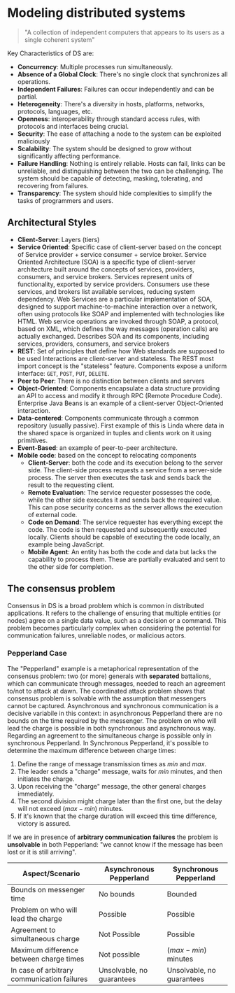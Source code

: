 
# Modeling distributed systems

> "A collection of independent computers that appears to its users as a single coherent system"

Key Characteristics of DS are: 

- **Concurrency**: Multiple processes run simultaneously.
- **Absence of a Global Clock**: There's no single clock that synchronizes all operations.
- **Independent Failures**: Failures can occur independently and can be partial.
- **Heterogeneity**: There's a diversity in hosts, platforms, networks, protocols, languages, etc.
- **Openness**: interoperability through standard access rules, with protocols and interfaces being crucial.
- **Security**: The ease of attaching a node to the system can be exploited maliciously
- **Scalability**: The system should be designed to grow without significantly affecting performance.
- **Failure Handling**: Nothing is entirely reliable. Hosts can fail, links can be unreliable, and distinguishing between the two can be challenging. The system should be capable of detecting, masking, tolerating, and recovering from failures. 
- **Transparency**: The system should hide complexities to simplify the tasks of programmers and users.


## Architectural Styles 

- **Client-Server**: Layers (tiers)
- **Service Oriented**: Specific case of client-server based on the concept of Service provider + service consumer + service broker.  Service Oriented Architecture (SOA) is a specific type of client-server architecture built around the concepts of services, providers, consumers, and service brokers. Services represent units of functionality, exported by service providers. Consumers use these services, and brokers list available services, reducing system dependency. Web Services are a particular implementation of SOA, designed to support machine-to-machine interaction over a network, often using protocols like SOAP and implemented with technologies like HTML. Web service operations are invoked through SOAP, a protocol, based on XML, which defines the way messages (operation calls) are actually exchanged. Describes SOA and its components, including services, providers, consumers, and service brokers
- **REST**: Set of principles that define how Web standards are supposed to be used Interactions are client-server and stateless. The REST most import concept is the "stateless" feature.  Components expose a uniform interface: ``GET``, ``POST``, ``PUT``, ``DELETE``. 
- **Peer to Peer**: There is no distinction between clients and servers
- **Object-Oriented**: Components encapsulate a data structure providing an API to access and modify it through RPC (Remote Procedure Code). Enterprise Java Beans is an example of a client-server Object-Oriented interaction. 
- **Data-centered**: Components communicate through a common repository (usually passive). First example of this is Linda where data in the shared space is organized in tuples and clients work on it using primitives.  
- **Event-Based**: an example of peer-to-peer architecture.
- **Mobile code**: based on the concept to relocating components 
	- **Client-Server**: both the code and its execution belong to the server side. The client-side process requests a service from a server-side process. The server then executes the task and sends back the result to the requesting client.
	- **Remote Evaluation**: The service requester possesses the code, while the other side executes it and sends back the required value. This can pose security concerns as the server allows the execution of external code.
	- **Code on Demand**: The service requester has everything except the code. The code is then requested and subsequently executed locally. Clients should be capable of executing the code locally, an example being JavaScript.
	- **Mobile Agent**: An entity has both the code and data but lacks the capability to process them. These are partially evaluated and sent to the other side for completion.

## The consensus problem

Consensus in DS is a broad problem which is common in distributed applications. It refers to the challenge of ensuring that multiple entities (or nodes) agree on a single data value, such as a decision or a command. This problem becomes particularly complex when considering the potential for communication failures, unreliable nodes, or malicious actors.

### Pepperland Case

The "Pepperland" example is a metaphorical representation of the consensus problem: two (or more) generals with **separated** battalions, which can communicate through messages, needed to reach an agreement to/not to attack at dawn. 
The coordinated attack problem shows that consensus problem is solvable with the assumption that messengers cannot be captured. 
Asynchronous and synchronous communication is a decisive variabile in this context: in asynchronous Pepperland there are no bounds on the time required by the messenger.
The problem on who will lead the charge is possible in both synchronous and asynchronous way.
Regarding an agreement to the simultaneous charge is possible only in synchronous Pepperland. 
In Synchronous Pepperland, it's possible to determine the maximum difference between charge times: 

1. Define the range of message transmission times as $min$ and $max$.
2. The leader sends a "charge" message, waits for $min$ minutes, and then initiates the charge.
3. Upon receiving the "charge" message, the other general charges immediately.
4. The second division might charge later than the first one, but the delay will not exceed $(max - min )$ minutes.
5. If it's known that the charge duration will exceed this time difference, victory is assured.

If we are in presence of **arbitrary communication failures** the problem is **unsolvable** in both Pepperland: "we cannot know if the message has been lost or it is still arriving".


| Aspect/Scenario | Asynchronous Pepperland | Synchronous Pepperland |
| --- | --- | --- |
| Bounds on messenger time                 | No bounds               | Bounded                |
| Problem on who will lead the charge | Possible | Possible |
| Agreement to simultaneous charge | Not Possible | Possible |
| Maximum difference between charge times | Not possible| $(max - min)$ minutes |
| In case of arbitrary communication failures | Unsolvable, no guarantees | Unsolvable, no guarantees |
